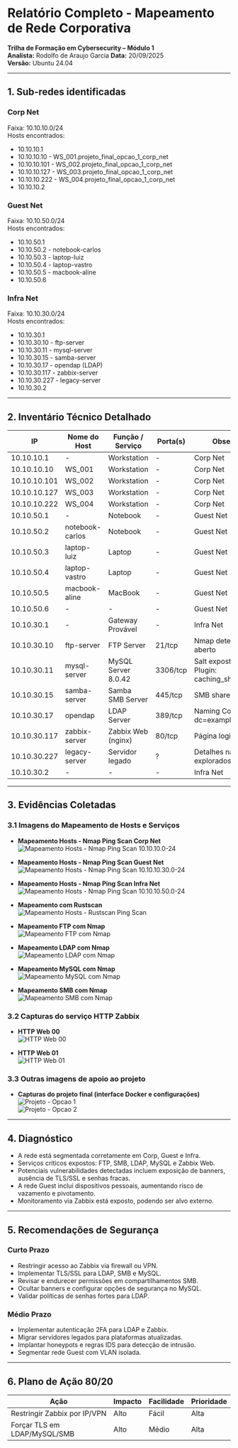 # Relatório Completo - Mapeamento de Rede Corporativa

**Trilha de Formação em Cybersecurity – Módulo 1**  
**Analista:** Rodolfo de Araujo Garcia
**Data:** 20/09/2025  
**Versão:** Ubuntu 24.04  

---

## 1. Sub-redes identificadas

### Corp Net  
Faixa: 10.10.10.0/24  
Hosts encontrados:  
- 10.10.10.1  
- 10.10.10.10 - WS_001.projeto_final_opcao_1_corp_net  
- 10.10.10.101 - WS_002.projeto_final_opcao_1_corp_net  
- 10.10.10.127 - WS_003.projeto_final_opcao_1_corp_net  
- 10.10.10.222 - WS_004.projeto_final_opcao_1_corp_net  
- 10.10.10.2  

### Guest Net  
Faixa: 10.10.50.0/24  
Hosts encontrados:  
- 10.10.50.1  
- 10.10.50.2 - notebook-carlos  
- 10.10.50.3 - laptop-luiz  
- 10.10.50.4 - laptop-vastro  
- 10.10.50.5 - macbook-aline  
- 10.10.50.6  

### Infra Net  
Faixa: 10.10.30.0/24  
Hosts encontrados:  
- 10.10.30.1  
- 10.10.30.10 - ftp-server  
- 10.10.30.11 - mysql-server  
- 10.10.30.15 - samba-server  
- 10.10.30.17 - opendap (LDAP)  
- 10.10.30.117 - zabbix-server  
- 10.10.30.227 - legacy-server  
- 10.10.30.2  

---

## 2. Inventário Técnico Detalhado

| IP            | Nome do Host    | Função / Serviço   | Porta(s) | Observações                               |
|---------------|-----------------|-------------------|----------|------------------------------------------|
| 10.10.10.1    | -               | Workstation       | -        | Corp Net                                 |
| 10.10.10.10   | WS_001          | Workstation       | -        | Corp Net                                 |
| 10.10.10.101  | WS_002          | Workstation       | -        | Corp Net                                 |
| 10.10.10.127  | WS_003          | Workstation       | -        | Corp Net                                 |
| 10.10.10.222  | WS_004          | Workstation       | -        | Corp Net                                 |
| 10.10.50.1    | -               | Notebook          | -        | Guest Net                                |
| 10.10.50.2    | notebook-carlos | Notebook          | -        | Guest Net                                |
| 10.10.50.3    | laptop-luiz     | Laptop            | -        | Guest Net                                |
| 10.10.50.4    | laptop-vastro   | Laptop            | -        | Guest Net                                |
| 10.10.50.5    | macbook-aline   | MacBook           | -        | Guest Net                                |
| 10.10.50.6    | -               | -                 | -        | Guest Net                                |
| 10.10.30.1    | -               | Gateway Provável  | -        | Infra Net                                |
| 10.10.30.10   | ftp-server      | FTP Server        | 21/tcp   | Nmap detectou FTP aberto                  |
| 10.10.30.11   | mysql-server    | MySQL Server 8.0.42 | 3306/tcp | Salt exposto, Auth Plugin: caching_sha2_password |
| 10.10.30.15   | samba-server    | Samba SMB Server  | 445/tcp  | SMB shares detectados                     |
| 10.10.30.17   | opendap         | LDAP Server       | 389/tcp  | Naming Context: dc=example,dc=org         |
| 10.10.30.117  | zabbix-server   | Zabbix Web (nginx) | 80/tcp   | Página login visível                      |
| 10.10.30.227  | legacy-server   | Servidor legado   | ?        | Detalhes não explorados                   |
| 10.10.30.2    | -               | -                 | -        | Infra Net                                |

---

## 3. Evidências Coletadas

### 3.1 Imagens do Mapeamento de Hosts e Serviços

- **Mapeamento Hosts - Nmap Ping Scan Corp Net**  
  ![Mapeamento Hosts - Nmap Ping Scan 10.10.10.0-24](./evidencias/Mapeamento%20Hosts%20-%20Nmap%20Ping%20Scan%2010.10.10.10.0.24.png)  

- **Mapeamento Hosts - Nmap Ping Scan Guest Net**  
  ![Mapeamento Hosts - Nmap Ping Scan 10.10.10.30.0-24](./evidencias/Mapeamento%20Hosts%20-%20Nmap%20Ping%20Scan%2010.10.10.30.0.24.png)

- **Mapeamento Hosts - Nmap Ping Scan Infra Net**  
  ![Mapeamento Hosts - Nmap Ping Scan 10.10.10.50.0-24](./evidencias/Mapeamento%20Hosts%20-%20Nmap%20Ping%20Scan%2010.10.10.50.0.24.png)

- **Mapeamento com Rustscan**  
  ![Mapeamento Hosts - Rustscan Ping Scan](./evidencias/Mapeamento%20Hosts%20-%20Rustscan%20Ping%20Scan.png)

- **Mapeamento FTP com Nmap**  
  ![Mapeamento FTP com Nmap](./evidencias/Mapeamento%20FTP%20com%20Nmap.png)

- **Mapeamento LDAP com Nmap**  
  ![Mapeamento LDAP com Nmap](./evidencias/Mapeamento%20LDAP%20com%20Nmap.png)

- **Mapeamento MySQL com Nmap**  
  ![Mapeamento MySQL com Nmap](./evidencias/Mapeamento%20MySQL%20com%20Nmap.png)

- **Mapeamento SMB com Nmap**  
  ![Mapeamento SMB com Nmap](./evidencias/Mapeamento%20SMB%20com%20Nmap.png)

### 3.2 Capturas do serviço HTTP Zabbix

- **HTTP Web 00**  
  ![HTTP Web 00](./evidencias/HTTP%20Web%2000.png)

- **HTTP Web 01**  
  ![HTTP Web 01](./evidencias/HTTP%20Web%2001.png)

### 3.3 Outras imagens de apoio ao projeto

- **Capturas do projeto final (interface Docker e configurações)**  
  ![Projeto - Opcao 1](./evidencias/Projeto%20-%20Opcao%201.png)  
  ![Projeto - Opcao 2](./evidencias/Projeto%20-%20Opcao%202.png)

---

## 4. Diagnóstico

- A rede está segmentada corretamente em Corp, Guest e Infra.
- Serviços críticos expostos: FTP, SMB, LDAP, MySQL e Zabbix Web.
- Potenciais vulnerabilidades detectadas incluem exposição de banners, ausência de TLS/SSL e senhas fracas.
- A rede Guest inclui dispositivos pessoais, aumentando risco de vazamento e pivotamento.
- Monitoramento via Zabbix está exposto, podendo ser alvo externo.

---

## 5. Recomendações de Segurança

### Curto Prazo

- Restringir acesso ao Zabbix via firewall ou VPN.
- Implementar TLS/SSL para LDAP, SMB e MySQL.
- Revisar e endurecer permissões em compartilhamentos SMB.
- Ocultar banners e configurar opções de segurança no MySQL.
- Validar políticas de senhas fortes para LDAP.

### Médio Prazo

- Implementar autenticação 2FA para LDAP e Zabbix.
- Migrar servidores legados para plataformas atualizadas.
- Implantar honeypots e regras IDS para detecção de intrusão.
- Segmentar rede Guest com VLAN isolada.

---

## 6. Plano de Ação 80/20

| Ação                            | Impacto | Facilidade | Prioridade |
|--------------------------------|---------|------------|------------|
| Restringir Zabbix por IP/VPN    | Alto    | Fácil      | Alta       |
| Forçar TLS em LDAP/MySQL/SMB    | Alto    | Médio      | Alta      
